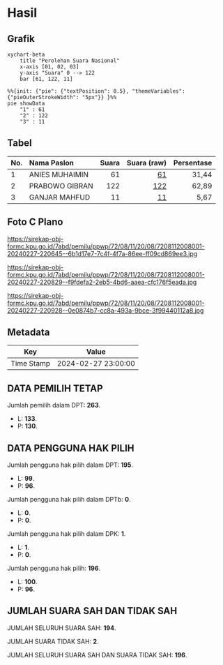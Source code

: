 # Hasil

## Grafik

```mermaid
xychart-beta
    title "Perolehan Suara Nasional"
    x-axis [01, 02, 03]
    y-axis "Suara" 0 --> 122
    bar [61, 122, 11]
```

```mermaid
%%{init: {"pie": {"textPosition": 0.5}, "themeVariables": {"pieOuterStrokeWidth": "5px"}} }%%
pie showData
    "1" : 61
    "2" : 122
    "3" : 11
```

## Tabel

| No. | Nama Paslon    | Suara | Suara (raw) | Persentase |
|:--- |:-------------- | -----:| -----------:| ----------:|
| 1   | ANIES MUHAIMIN | 61    | [61][p-1]   | 31,44      |
| 2   | PRABOWO GIBRAN | 122   | [122][p-2]  | 62,89      |
| 3   | GANJAR MAHFUD  | 11    | [11][p-3]   | 5,67       |


[p-1]: https://github.com/gigit-pemilu/pemilu-2024/blob/main/pilpres/hitung-suara/sub/72-sulawesi-tengah/sub/08-parigi-moutong/sub/11-parigi-selatan/sub/2008-tindaki/sub/001-tps/sub/paslon-1.txt
[p-2]: https://github.com/gigit-pemilu/pemilu-2024/blob/main/pilpres/hitung-suara/sub/72-sulawesi-tengah/sub/08-parigi-moutong/sub/11-parigi-selatan/sub/2008-tindaki/sub/001-tps/sub/paslon-2.txt
[p-3]: https://github.com/gigit-pemilu/pemilu-2024/blob/main/pilpres/hitung-suara/sub/72-sulawesi-tengah/sub/08-parigi-moutong/sub/11-parigi-selatan/sub/2008-tindaki/sub/001-tps/sub/paslon-3.txt

## Foto C Plano

https://sirekap-obj-formc.kpu.go.id/7abd/pemilu/ppwp/72/08/11/20/08/7208112008001-20240227-220645--6b1d17e7-7c4f-4f7a-86ee-ff09cd869ee3.jpg

https://sirekap-obj-formc.kpu.go.id/7abd/pemilu/ppwp/72/08/11/20/08/7208112008001-20240227-220829--f9fdefa2-2eb5-4bd6-aaea-cfc176f5eada.jpg

https://sirekap-obj-formc.kpu.go.id/7abd/pemilu/ppwp/72/08/11/20/08/7208112008001-20240227-220928--0e0874b7-cc8a-493a-9bce-3f99440112a8.jpg


## Metadata

| Key        | Value               |
| ---------- | ------------------- |
| Time Stamp | 2024-02-27 23:00:00 |


## DATA PEMILIH TETAP

Jumlah pemilih dalam DPT: **263**.
 * L: **133**.
 * P: **130**.

## DATA PENGGUNA HAK PILIH

Jumlah pengguna hak pilih dalam DPT: **195**.
 * L: **99**.
 * P: **96**.

Jumlah pengguna hak pilih dalam DPTb: **0**.
 * L: **0**.
 * P: **0**.

Jumlah pengguna hak pilih dalam DPK: **1**.
 * L: **1**.
 * P: **0**.

Jumlah pengguna hak pilih: **196**.
 * L: **100**.
 * P: **96**.

## JUMLAH SUARA SAH DAN TIDAK SAH

JUMLAH SELURUH SUARA SAH: **194**.

JUMLAH SUARA TIDAK SAH: **2**.

JUMLAH SELURUH SUARA SAH DAN SUARA TIDAK SAH: **196**.


